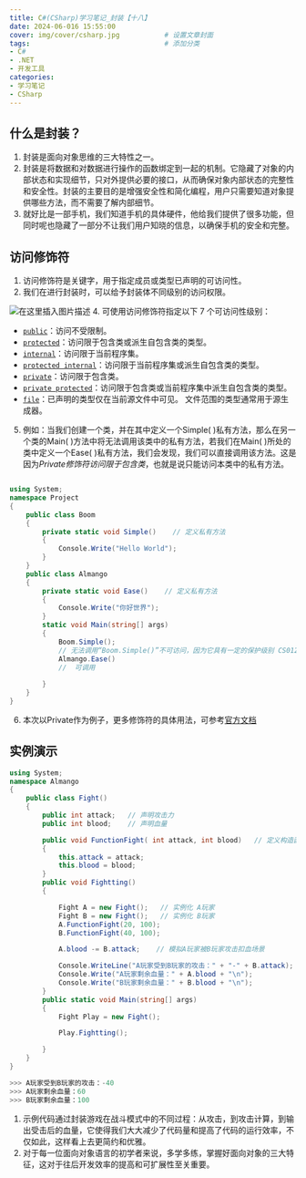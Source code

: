 ```yaml
---
title: C#(CSharp)学习笔记_封装【十八】
date: 2024-06-016 15:55:00
cover: img/cover/csharp.jpg           # 设置文章封面
tags:                                 # 添加分类
- C#
- .NET
- 开发工具
categories:  
- 学习笔记
- CSharp
---
```


## 什么是封装？

1. 封装是面向对象思维的三大特性之一。
2. 封装是将数据和对数据进行操作的函数绑定到一起的机制。它隐藏了对象的内部状态和实现细节，只对外提供必要的接口，从而确保对象内部状态的完整性和安全性。封装的主要目的是增强安全性和简化编程，用户只需要知道对象提供哪些方法，而不需要了解内部细节。
3. 就好比是一部手机，我们知道手机的具体硬件，他给我们提供了很多功能，但同时呢也隐藏了一部分不让我们用户知晓的信息，以确保手机的安全和完整。

## 访问修饰符

1. 访问修饰符是关键字，用于指定成员或类型已声明的可访问性。
2. 我们在进行封装时，可以给予封装体不同级别的访问权限。

![在这里插入图片描述](https://testingcf.jsdelivr.net/gh/Almango/Blog_imgbed@main/post/post_package.png)
4. 可使用访问修饰符指定以下 7 个可访问性级别：
   - [`public`](https://learn.microsoft.com/zh-cn/dotnet/csharp/language-reference/keywords/public)：访问不受限制。
   - [`protected`](https://learn.microsoft.com/zh-cn/dotnet/csharp/language-reference/keywords/protected)：访问限于包含类或派生自包含类的类型。
   - [`internal`](https://learn.microsoft.com/zh-cn/dotnet/csharp/language-reference/keywords/internal)：访问限于当前程序集。
   - [`protected internal`](https://learn.microsoft.com/zh-cn/dotnet/csharp/language-reference/keywords/protected-internal)：访问限于当前程序集或派生自包含类的类型。
   - [`private`](https://learn.microsoft.com/zh-cn/dotnet/csharp/language-reference/keywords/private)：访问限于包含类。
   - [`private protected`](https://learn.microsoft.com/zh-cn/dotnet/csharp/language-reference/keywords/private-protected)：访问限于包含类或当前程序集中派生自包含类的类型。
   - [`file`](https://learn.microsoft.com/zh-cn/dotnet/csharp/language-reference/keywords/file)：已声明的类型仅在当前源文件中可见。 文件范围的类型通常用于源生成器。

5. 例如：当我们创建一个类，并在其中定义一个Simple( )私有方法，那么在另一个类的Main( )方法中将无法调用该类中的私有方法，若我们在Main( )所处的类中定义一个Ease( )私有方法，我们会发现，我们可以直接调用该方法。这是因为*Private修饰符访问限于包含类*，也就是说只能访问本类中的私有方法。

```csharp

using System;
namespace Project
{
    public class Boom
    {
        private static void Simple()    // 定义私有方法
        {
            Console.Write("Hello World");
        }
    }
    public class Almango
    {
        private static void Ease()    // 定义私有方法
        {
            Console.Write("你好世界");
        }
        static void Main(string[] args)
        {
            Boom.Simple();    
            // 无法调用“Boom.Simple()”不可访问，因为它具有一定的保护级别 CS0122
            Almango.Ease()
            //  可调用
            
        }
    }
}
```

6. 本次以Private作为例子，更多修饰符的具体用法，可参考[官方文档](https://learn.microsoft.com/zh-cn/dotnet/csharp/language-reference/keywords/access-modifiers)
## 实例演示
```csharp
using System;
namespace Almango
{
    public class Fight()
    {
        public int attack;   // 声明攻击力
        public int blood;    // 声明血量

        public void FunctionFight( int attack, int blood)   // 定义构造函数
        {
            this.attack = attack;   
            this.blood = blood;
        }
        public void Fightting()
        {

            Fight A = new Fight();   // 实例化 A玩家
            Fight B = new Fight();   // 实例化 B玩家
            A.FunctionFight(20, 100);
            B.FunctionFight(40, 100);

            A.blood -= B.attack;    // 模拟A玩家被B玩家攻击扣血场景

            Console.WriteLine("A玩家受到B玩家的攻击：" + "-" + B.attack);
            Console.Write("A玩家剩余血量：" + A.blood + "\n");
            Console.Write("B玩家剩余血量：" + B.blood + "\n");
        }
        public static void Main(string[] args)
        {
            Fight Play = new Fight();

            Play.Fightting();   

        }
    }
}
```

```csharp
>>> A玩家受到B玩家的攻击：-40
>>> A玩家剩余血量：60
>>> B玩家剩余血量：100
```
1. 示例代码通过封装游戏在战斗模式中的不同过程：从攻击，到攻击计算，到输出受击后的血量，它使得我们大大减少了代码量和提高了代码的运行效率，不仅如此，这样看上去更简约和优雅。
2. 对于每一位面向对象语言的初学者来说，多学多练，掌握好面向对象的三大特征，这对于往后开发效率的提高和可扩展性至关重要。
